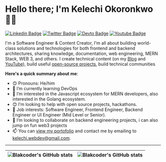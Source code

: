 # Hello there; I'm Kelechi Okoronkwo 👋🏾

[![Linkedin Badge](https://img.shields.io/badge/-kelechiokoronkwo-blue?style=for-the-badge&logo=Linkedin&logoColor=white&link=https://www.linkedin.com/in/kelechiokoronkwo)](https://www.linkedin.com/in/kelechiokoronkwo) [![Twitter Badge](https://img.shields.io/badge/-@anslemkelechi-1ca0f1?style=for-the-badge&logo=twitter&logoColor=white&link=https://twitter.com/anslemkelechi)](https://twitter.com/anslemkelechi)
[![Devto Badge](https://img.shields.io/badge/dev.to-0a0a0a?style=for-the-badge&logo=devdotto&logoColor=white)](https://dev.to/blakcoder)
[![Youtube Badge](https://img.shields.io/badge/YouTube-FF0000?style=for-the-badge&logo=youtube&logoColor=white)](https://www.youtube.com/channel/UCkCygRifJMUpr8SrDLvc0Bg)



I'm a Software Engineer & Content Creator, I'm all about building world-class solutions and technologies for both frontend and backend architectures, sharing knowledge, documentation, web engineering, MERN Stack, WEB 3, and others. I create technical content (on my [Blog](https://dev.to/blakcoder) and [YouTube](https://www.youtube.com/channel/UCkCygRifJMUpr8SrDLvc0Bg)), build useful [open-source projects](https://github.com/anslemkelechi), build technical communities

**Here's a quick summary about me**:

- 😊 Pronouns: He/him
- 🌱 I’m currently learning DevOps
- 👀 I’m interested in the Javascript ecosystem for MERN developers, also interested in the Golang ecosystem.
- 😊 I’m looking to help with open source projects, hackathons.
- 💼 Job interests: Software Engineer, Frontend Engineer, Backend Engineer or UI Engineer (Mid Level or Senior).
- 💞️ I’m looking to collaborate on backend engineering projects, i can also jump on fun web3 projects
- 📫 You can [view my portofolio](https://blak.netlify.app) and contact me by emailing to kelechi.webdev@gmail.com.

---

| <img align="center" src="https://github-readme-stats.vercel.app/api?username=anslemkelechi&show_icons=true&include_all_commits=true&hide_border=true" alt="Blakcoder's GitHub stats" /> | <img align="center" src="https://github-readme-stats.vercel.app/api/top-langs/?username=anslemkelechi&langs_count=8&layout=compact&hide_border=true" alt="Blakcoder's GitHub stats" /> |
| ------------- | ------------- |


<!---
anslemkelechi/anslemkelechi is a ✨ special ✨ repository because its `README.md` (this file) appears on your GitHub profile.
You can click the Preview link to take a look at your changes.
--->
